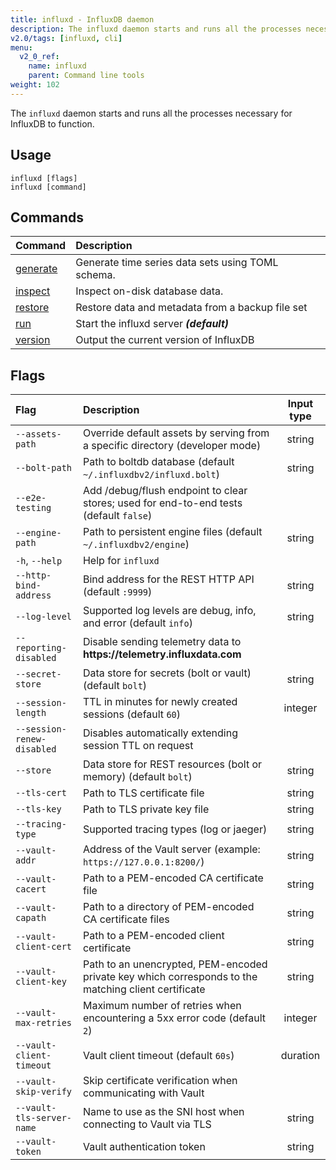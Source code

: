 ```yaml
---
title: influxd - InfluxDB daemon
description: The influxd daemon starts and runs all the processes necessary for InfluxDB to function.
v2.0/tags: [influxd, cli]
menu:
  v2_0_ref:
    name: influxd
    parent: Command line tools
weight: 102
---
```


The `influxd` daemon starts and runs all the processes necessary for InfluxDB to function.

## Usage

```
influxd [flags]
influxd [command]
```

## Commands

| Command                                          | Description                                       |
|:-------                                          |:-----------                                       |
| [generate](/v2.0/reference/cli/influxd/generate) | Generate time series data sets using TOML schema. |
| [inspect](/v2.0/reference/cli/influxd/inspect)   | Inspect on-disk database data.                    |
| [restore](/v2.0/reference/cli/influxd/restore)   | Restore data and metadata from a backup file set  |
| [run](/v2.0/reference/cli/influxd/run)           | Start the influxd server _**(default)**_          |
| [version](/v2.0/reference/cli/influxd/version)   | Output the current version of InfluxDB            |

## Flags

| Flag                       | Description                                                                                           | Input type |
| :---------------------     | :---------------------------------------------------------------------------------------------------- | :--------: |
| `--assets-path`            | Override default assets by serving from a specific directory (developer mode)                         | string     |
| `--bolt-path`              | Path to boltdb database (default `~/.influxdbv2/influxd.bolt`)                                        | string     |
| `--e2e-testing`            | Add /debug/flush endpoint to clear stores; used for end-to-end tests (default `false`)                |            |
| `--engine-path`            | Path to persistent engine files (default `~/.influxdbv2/engine`)                                      | string     |
| `-h`, `--help`             | Help for `influxd`                                                                                    |            |
| `--http-bind-address`      | Bind address for the REST HTTP API (default `:9999`)                                                  | string     |
| `--log-level`              | Supported log levels are debug, info, and error (default `info`)                                      | string     |
| `--reporting-disabled`     | Disable sending telemetry data to **https:<nolink>//telemetry.influxdata.com**                        |            |
| `--secret-store`           | Data store for secrets (bolt or vault) (default `bolt`)                                               | string     |
| `--session-length`         | TTL in minutes for newly created sessions (default `60`)                                              | integer    |
| `--session-renew-disabled` | Disables automatically extending session TTL on request                                               |            |
| `--store`                  | Data store for REST resources (bolt or memory) (default `bolt`)                                       | string     |
| `--tls-cert`               | Path to TLS certificate file                                                                          | string     |
| `--tls-key`                | Path to TLS private key file                                                                          | string     |
| `--tracing-type`           | Supported tracing types (log or jaeger)                                                               | string     |
| `--vault-addr `            | Address of the Vault server (example: `https://127.0.0.1:8200/`)                                      | string     |
| `--vault-cacert`           | Path to a PEM-encoded CA certificate file                                                             | string     |
| `--vault-capath`           | Path to a directory of PEM-encoded CA certificate files                                               | string     |
| `--vault-client-cert`      | Path to a PEM-encoded client certificate                                                              | string     |
| `--vault-client-key`       | Path to an unencrypted, PEM-encoded private key which corresponds to the matching client certificate  | string     |
| `--vault-max-retries`      | Maximum number of retries when encountering a 5xx error code (default `2`)                            | integer    |
| `--vault-client-timeout`   | Vault client timeout (default `60s`)                                                                  | duration   |
| `--vault-skip-verify`      | Skip certificate verification when communicating with Vault                                           |            |
| `--vault-tls-server-name`  | Name to use as the SNI host when connecting to Vault via TLS                                          | string     |
| `--vault-token`            | Vault authentication token                                                                            | string     |
